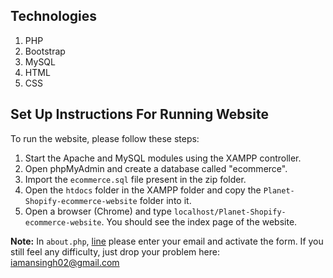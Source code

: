 ## Technologies
1. PHP
2. Bootstrap
3. MySQL
4. HTML
5. CSS


## Set Up Instructions For Running Website

To run the website, please follow these steps:

1. Start the Apache and MySQL modules using the XAMPP controller.
2. Open phpMyAdmin and create a database called "ecommerce".
3. Import the `ecommerce.sql` file present in the zip folder.
4. Open the `htdocs` folder in the XAMPP folder and copy the `Planet-Shopify-ecommerce-website` folder into it.
5. Open a browser (Chrome) and type `localhost/Planet-Shopify-ecommerce-website`. You should see the index page of the website.

**Note:** In `about.php`, <a href="https://github.com/iamansingh01/Ecommerce-Website/blob/0215240c1d0a7ef458bdc005bba57f2d5b283a14/about.php#L72"> line</a> please enter your email and activate the form. 
If you still feel any difficulty, just drop your problem here: iamansingh02@gmail.com
